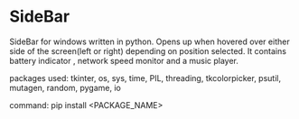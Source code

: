 # SideBar

SideBar for windows written in python. Opens up when hovered over either side of the screen(left or right) depending on position selected. It contains battery indicator , network speed monitor and a music player.

packages used:
tkinter,
os,
sys,
time,
PIL,
threading,
tkcolorpicker,
psutil,
mutagen,
random,
pygame,
io

command: pip install <PACKAGE_NAME>
